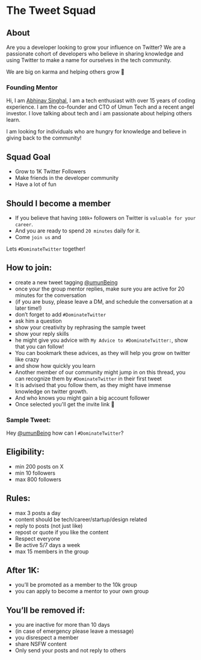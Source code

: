 # The Tweet Squad

## About
Are you a developer looking to grow your influence on Twitter? 
We are a passionate cohort of developers who believe in sharing knowledge and using Twitter to make a name for ourselves in the tech community. 

We are big on karma and helping others grow 🚀

### Founding Mentor
Hi, I am [Abhinav Singhal](https://x.com/umunbeing), I am a tech enthusiast with over 15 years of coding experience. I am the co-founder and CTO of Umun Tech and a recent angel investor. I love talking about tech and i am passionate about helping others learn.  

I am looking for individuals who are hungry for knowledge and believe in giving back to the community!

## Squad Goal
- Grow to 1K Twitter Followers
- Make friends in the developer community 
- Have a lot of fun

## Should I become a member
- If you believe that having `100k+` followers on Twitter is `valuable for your career`. 
- And you are ready to spend `20 minutes` daily for it. 
- Come `join us` and 

Lets `#DominateTwitter` together!

## How to join:
- create a new tweet tagging [@umunBeing](https://x.com/umunbeing)
- once your the group mentor replies, make sure you are active for 20 minutes for the conversation
- (if you are busy, please leave a DM, and schedule the conversation at a later time!)
- don’t forget to add `#DominateTwitter`
- ask him a question
- show your creativity by rephrasing the sample tweet
- show your reply skills
- he might give you advice with `My Advice to #DominateTwitter:`, show that you can follow!
- You can bookmark these advices, as they will help you grow on twitter like crazy
- and show how quickly you learn
- Another member of our community might jump in on this thread, you can recognize them by `#DominateTwitter` in their first tweet
- It is advised that you follow them, as they might have immense knowledge on twitter growth.
- And who knows you might gain a big account follower
- Once selected you'll get the invite link 🎉

### Sample Tweet:
Hey [@umunBeing](https://x.com/umunbeing) how can I `#DominateTwitter`?

## Eligibility:
- min 200 posts on X
- min 10 followers
- max 800 followers

## Rules:
- max 3 posts a day
- content should be tech/career/startup/design related
- reply to posts (not just like)
- repost or quote if you like the content
- Respect everyone
- Be active 5/7 days a week
- max 15 members in the group

## After 1K:
- you’ll be promoted as a member to the 10k group
- you can apply to become a mentor to your own group 

## You’ll be removed if:
- you are inactive for more than 10 days
- (in case of emergency please leave a message)
- you disrespect a member
- share NSFW content
- Only send your posts and not reply to others
